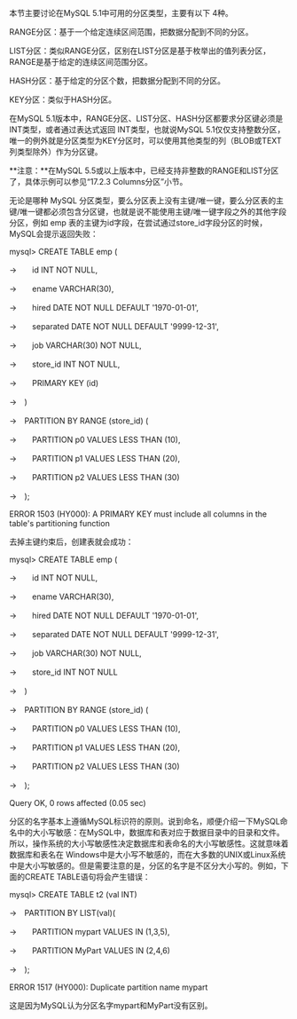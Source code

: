 

本节主要讨论在MySQL 5.1中可用的分区类型，主要有以下 4种。

RANGE分区：基于一个给定连续区间范围，把数据分配到不同的分区。

LIST分区：类似RANGE分区，区别在LIST分区是基于枚举出的值列表分区，RANGE是基于给定的连续区间范围分区。

HASH分区：基于给定的分区个数，把数据分配到不同的分区。

KEY分区：类似于HASH分区。

在MySQL 5.1版本中，RANGE分区、LIST分区、HASH分区都要求分区键必须是 INT类型，或者通过表达式返回 INT类型，也就说MySQL 5.1仅仅支持整数分区，唯一的例外就是分区类型为KEY分区时，可以使用其他类型的列（BLOB或TEXT列类型除外）作为分区键。

**注意：**在MySQL 5.5或以上版本中，已经支持非整数的RANGE和LIST分区了，具体示例可以参见“17.2.3 Columns分区”小节。

无论是哪种 MySQL 分区类型，要么分区表上没有主键/唯一键，要么分区表的主键/唯一键都必须包含分区键，也就是说不能使用主键/唯一键字段之外的其他字段分区，例如 emp 表的主键为id字段，在尝试通过store_id字段分区的时候，MySQL会提示返回失败：

mysql> CREATE TABLE emp (

->　　id INT NOT NULL,

->　　ename VARCHAR(30),

->　　hired DATE NOT NULL DEFAULT '1970-01-01',

->　　separated DATE NOT NULL DEFAULT '9999-12-31',

->　　job VARCHAR(30) NOT NULL,

->　　store_id INT NOT NULL,

->　　PRIMARY KEY (id)

->　)

->　PARTITION BY RANGE (store_id) (

->　　PARTITION p0 VALUES LESS THAN (10),

->　　PARTITION p1 VALUES LESS THAN (20),

->　　PARTITION p2 VALUES LESS THAN (30)

->　);

ERROR 1503 (HY000): A PRIMARY KEY must include all columns in the table's partitioning function

去掉主键约束后，创建表就会成功：

mysql> CREATE TABLE emp (

->　　id INT NOT NULL,

->　　ename VARCHAR(30),

->　　hired DATE NOT NULL DEFAULT '1970-01-01',

->　　separated DATE NOT NULL DEFAULT '9999-12-31',

->　　job VARCHAR(30) NOT NULL,

->　　store_id INT NOT NULL

->　)

->　PARTITION BY RANGE (store_id) (

->　　PARTITION p0 VALUES LESS THAN (10),

->　　PARTITION p1 VALUES LESS THAN (20),

->　　PARTITION p2 VALUES LESS THAN (30)

->　);

Query OK, 0 rows affected (0.05 sec)

分区的名字基本上遵循MySQL标识符的原则。说到命名，顺便介绍一下MySQL命名中的大小写敏感：在MySQL中，数据库和表对应于数据目录中的目录和文件。所以，操作系统的大小写敏感性决定数据库和表命名的大小写敏感性。这就意味着数据库和表名在 Windows中是大小写不敏感的，而在大多数的UNIX或Linux系统中是大小写敏感的。但是需要注意的是，分区的名字是不区分大小写的。例如，下面的CREATE TABLE语句将会产生错误：

mysql> CREATE TABLE t2 (val INT)

->　PARTITION BY LIST(val)(

->　　PARTITION mypart VALUES IN (1,3,5),

->　　PARTITION MyPart VALUES IN (2,4,6)

->　);

ERROR 1517 (HY000): Duplicate partition name mypart

这是因为MySQL认为分区名字mypart和MyPart没有区别。



